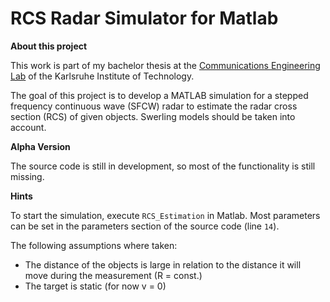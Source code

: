 RCS Radar Simulator for Matlab
========

**About this project**

This work is part of my bachelor thesis at the [Communications Engineering Lab](http://www.cel.kit.edu/) of the Karlsruhe Institute of Technology.

The goal of this project is to develop a MATLAB simulation for a stepped frequency continuous wave (SFCW) radar to estimate the radar cross section (RCS) of given objects. Swerling models should be taken into account.

**Alpha Version**

The source code is still in development, so most of the functionality is still missing.

**Hints**

To start the simulation, execute `RCS_Estimation` in Matlab. Most parameters can be set in the parameters section of the source code (line `14`).

The following assumptions where taken:

- The distance of the objects is large in relation to the distance it will move during the measurement (R = const.)
- The target is static (for now v = 0)